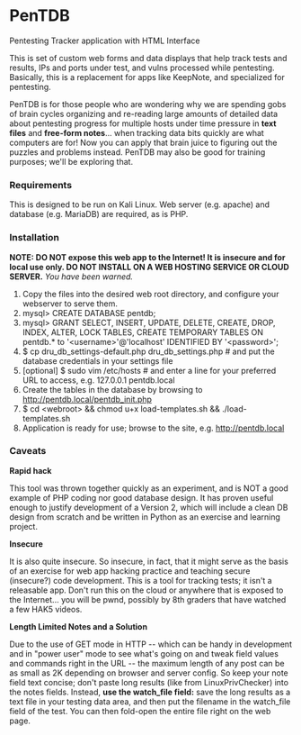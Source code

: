 # PenTDB
Pentesting Tracker application with HTML Interface

This is set of custom web forms and data displays that help track tests and results, IPs and ports under test, and vulns processed while pentesting. Basically, this is a replacement for apps like KeepNote, and specialized for pentesting.

PenTDB is for those people who are wondering why we are spending gobs of brain cycles organizing and re-reading large amounts of detailed data about pentesting progress for multiple hosts under time pressure in **text files** and **free-form notes**... when tracking data bits quickly are what computers are for! Now you can apply that brain juice to figuring out the puzzles and problems instead. PenTDB may also be good for training purposes; we'll be exploring that.

### Requirements
This is designed to be run on Kali Linux. Web server (e.g. apache) and database (e.g. MariaDB) are required, as is PHP.

### Installation
**NOTE: DO NOT expose this web app to the Internet! It is insecure and for local use only. DO NOT INSTALL ON A WEB HOSTING SERVICE OR CLOUD SERVER.** *You have been warned.*
  1. Copy the files into the desired web root directory, and configure your webserver to serve them.
  2. mysql> CREATE DATABASE pentdb;
  2. mysql> GRANT SELECT, INSERT, UPDATE, DELETE, CREATE, DROP, INDEX, ALTER, LOCK TABLES, CREATE TEMPORARY TABLES ON pentdb.* to '\<username\>'@'localhost' IDENTIFIED BY '\<password\>';
  2. $ cp dru_db_settings-default.php dru_db_settings.php    # and put the database credentials in your settings file
  3. [optional] $ sudo vim /etc/hosts     # and enter a line for your preferred URL to access, e.g.  127.0.0.1  pentdb.local
  3. Create the tables in the database by browsing to http://pentdb.local/pentdb_init.php
  4. $ cd \<webroot\> && chmod u+x load-templates.sh && ./load-templates.sh
  6. Application is ready for use; browse to the site, e.g. http://pentdb.local
 
 ### Caveats
**Rapid hack**

This tool was thrown together quickly as an experiment, and is NOT a good example of PHP coding nor good database design. It has proven useful enough to justify development of a Version 2, which will include a clean DB design from scratch and be written in Python as an exercise and learning project.

**Insecure**

It is also quite insecure. So insecure, in fact, that it might serve as the basis of an exercise for web app hacking practice and teaching secure (insecure?) code development. This is a tool for tracking tests; it isn't a releasable app. Don't run this on the cloud or anywhere that is exposed to the Internet... you will be pwnd, possibly by 8th graders that have watched a few HAK5 videos.

**Length Limited Notes and a Solution**

Due to the use of GET mode in HTTP -- which can be handy in development and in "power user" mode to see what's going on and tweak field values and commands right in the URL -- the maximum length of any post can be as small as 2K depending on browser and server config. So keep your note field text concise; don't paste long results (like from LinuxPrivChecker) into the notes fields. Instead, **use the watch_file field:** save the long results as a text file in your testing data area, and then put the filename in the watch_file field of the test. You can then fold-open the entire file right on the web page.
